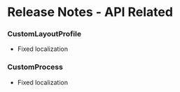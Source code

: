 ﻿# Release Notes - API Related

### CustomLayoutProfile

- Fixed localization

### CustomProcess

- Fixed localization